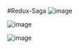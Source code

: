 #Redux-Saga
![image](https://github.com/user-attachments/assets/2f772823-4ed8-4232-93bd-92b3edd2292e)

![image](https://github.com/user-attachments/assets/aba45b38-8a67-4a6e-9c6f-4c1527a586ba)

![image](https://github.com/user-attachments/assets/6ff6aaf8-0eb9-4475-80a6-770256d988f9)

